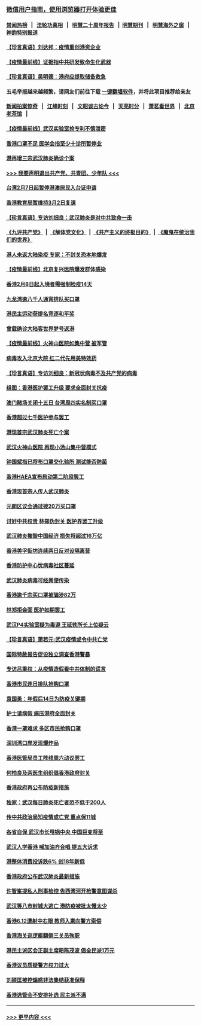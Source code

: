 ### [微信用户指南，使用浏览器打开体验更佳](https://github.com/gfw-breaker/banned-news1/blob/master/indexes/wechat-guide.md?t=0)
#### [禁闻热榜](热点新闻.md?t=0)  &nbsp;&nbsp;|&nbsp;&nbsp; [法轮功真相](https://github.com/gfw-breaker/truth/blob/master/README.md?t=0) &nbsp;&nbsp;|&nbsp;&nbsp; [明慧二十周年报告](https://github.com/gfw-breaker/mh-reports/blob/master/README.md?t=0) &nbsp;&nbsp;|&nbsp;&nbsp;[明慧期刊](https://github.com/gfw-breaker/mh-qikan) &nbsp;&nbsp;|&nbsp;&nbsp; [明慧海外之窗](https://github.com/gfw-breaker/mh-news/blob/master/README.md?t=0) &nbsp;&nbsp;|&nbsp;&nbsp; [神韵特别报道](https://github.com/gfw-breaker/mh-news/blob/master/shenyun.md?t=0)
#### [【珍言真语】刘达邦：疫情重创港资企业](../pages/nsc415/n11854274.md?t=02100555) 
#### [【疫情最前线】证据指中共研发致命生化武器](../pages/nsc415/n11853087.md?t=02100555) 
#### [【珍言真语】吴明德：港府应提取储备救急](../pages/nsc415/n11852734.md?t=02100555) 
#### 五毛举报越来越频繁，请网友们前往下载 [一键翻墙软件](https://github.com/gfw-breaker/ssr-accounts)，并将此项目推荐给亲友
#### [新闻拍案惊奇](https://github.com/gfw-breaker/banned-news1/blob/master/pages/link4.md) &nbsp;&nbsp;|&nbsp;&nbsp; [江峰时刻](https://github.com/gfw-breaker/banned-news1/blob/master/pages/link4.md) &nbsp;&nbsp;|&nbsp;&nbsp; [文昭谈古论今](https://github.com/gfw-breaker/banned-news1/blob/master/pages/link4.md) &nbsp;&nbsp;|&nbsp;&nbsp; [天亮时分](https://github.com/gfw-breaker/banned-news1/blob/master/pages/link4.md) &nbsp;&nbsp;|&nbsp;&nbsp; [萧茗看世界](https://github.com/gfw-breaker/banned-news1/blob/master/pages/link4.md) &nbsp;&nbsp;|&nbsp;&nbsp; [北京老茶馆](https://github.com/gfw-breaker/banned-news1/blob/master/pages/link4.md) &nbsp;&nbsp;|&nbsp;&nbsp; 
#### [【疫情最前线】武汉实验室抢专利不慎泄密](../pages/nsc415/n11850310.md?t=02100555) 
#### [香港口罩不足 医学会指至少十诊所暂停业](../pages/nsc415/n11850301.md?t=02100555) 
#### [港再增三宗武汉肺炎确诊个案](../pages/nsc415/n11850328.md?t=02100555) 
#### [>>> 我要声明退出共产党、共青团、少年队 <<<](https://github.com/begood0513/goodnews/blob/master/quit/letter.md) 
#### [台湾2月7日起暂停港澳居民入台证申请](../pages/nsc415/n11850304.md?t=02100555) 
#### [香港教育局暂维持3月2日复课](../pages/nsc415/n11850260.md?t=02100555) 
#### [【珍言真语】专访刘细良：武汉肺炎是对中共致命一击](../pages/nsc415/n11849934.md?t=02100555) 
#### [《九评共产党》](https://github.com/begood0513/9ping.md/blob/master/README.md) &nbsp;|&nbsp; [《解体党文化》](../../../../jtdwh.md/blob/master/README.md)  &nbsp;|&nbsp; [《共产主义的终极目的》](../../../../gczydzjmd.md/blob/master/README.md) &nbsp;|&nbsp; [《魔鬼在统治我们的世界》](../../../../mgztzwmdsj.md/blob/master/README.md) 
#### [港人未返大陆染疫 专家：不封关恐本地爆发](../pages/nsc415/n11848021.md?t=02100555) 
#### [【疫情最前线】北京复兴医院爆发群体感染](../pages/nsc415/n11847626.md?t=02100555) 
#### [香港2月8日起入境者需强制检疫14天](../pages/nsc415/n11847658.md?t=02100555) 
#### [九龙湾逾八千人通宵排队买口罩](../pages/nsc415/n11847647.md?t=02100555) 
#### [港民主运动获提名竞逐和平奖](../pages/nsc415/n11847633.md?t=02100555) 
#### [曾载确诊大陆客世界梦号返港](../pages/nsc415/n11847608.md?t=02100555) 
#### [【疫情最前线】火神山医院如集中营 被军管](../pages/nsc415/n11847524.md?t=02100555) 
#### [病毒攻入北京大院 红二代先用美特效药](../pages/nsc415/n11847427.md?t=02100555) 
#### [【珍言真语】专访刘细良：新冠状病毒不及共产党的病毒](../pages/nsc415/n11847164.md?t=02100555) 
#### [组图：香港医护罢工升级 要求全面封关抗疫](../pages/nsc415/n11844107.md?t=02100555) 
#### [澳门赌场关闭十五日 台湾周四实名制买口罩](../pages/nsc415/n11845083.md?t=02100555) 
#### [香港超过七千医护参与罢工](../pages/nsc415/n11845051.md?t=02100555) 
#### [港现首宗武汉肺炎死亡个案](../pages/nsc415/n11844998.md?t=02100555) 
#### [武汉火神山医院 再现小汤山集中营模式](../pages/nsc415/n11844763.md?t=02100555) 
#### [钟国斌指已将布口罩交化验所 测试能否防菌](../pages/nsc415/n11842783.md?t=02100555) 
#### [香港HAEA宣布启动第二阶段罢工](../pages/nsc415/n11842723.md?t=02100555) 
#### [香港现首宗人传人武汉肺炎](../pages/nsc415/n11842766.md?t=02100555) 
#### [元朗区议会通过拨20万买口罩](../pages/nsc415/n11842754.md?t=02100555) 
#### [讨好中共权贵 林郑伪封关 医护界罢工升级](../pages/nsc415/n11842359.md?t=02100555) 
#### [武汉肺炎摧毁中国经济 损失将超过16万亿](../pages/nsc415/n11839723.md?t=02100555) 
#### [香港美孚街坊连续两日反对设隔离营](../pages/nsc415/n11839962.md?t=02100555) 
#### [香港防护中心忧病毒社区蔓延](../pages/nsc415/n11839933.md?t=02100555) 
#### [武汉肺炎病毒可经粪便传染](../pages/nsc415/n11839939.md?t=02100555) 
#### [香港逾千宗买口罩被骗涉82万](../pages/nsc415/n11839914.md?t=02100555) 
#### [林郑拒会面 医护如期罢工](../pages/nsc415/n11839892.md?t=02100555) 
#### [武汉P4实验室疑为毒源 王延轶所长上位疑云](../pages/nsc415/n11835543.md?t=02100555) 
#### [【珍言真语】萧若元:武汉疫情或令中共亡党](../pages/nsc415/n11829394.md?t=02100555) 
#### [国际特赦报告促设独立调查香港警暴](../pages/nsc415/n11833845.md?t=02100555) 
#### [专访吕秉权：从疫情造假看中共体制的谎言](../pages/nsc415/n11833813.md?t=02100555) 
#### [香港市民连日排队抢购口罩](../pages/nsc415/n11833794.md?t=02100555) 
#### [袁国勇：年假后14日为防疫关键期](../pages/nsc415/n11831088.md?t=02100555) 
#### [护士请病假 施压港府全面封关](../pages/nsc415/n11831030.md?t=02100555) 
#### [香港一罩难求 多区市民抢购口罩](../pages/nsc415/n11831002.md?t=02100555) 
#### [深圳湾口岸发现爆炸品](../pages/nsc415/n11828802.md?t=02100555) 
#### [香港医管局员工阵线周六动议罢工](../pages/nsc415/n11828762.md?t=02100555) 
#### [何柏良及两医生组织倡香港政府封关](../pages/nsc415/n11828749.md?t=02100555) 
#### [香港政府再公布防疫新措施](../pages/nsc415/n11828716.md?t=02100555) 
#### [独家：武汉每日肺炎死亡者恐不低于200人](../pages/nsc415/n11828240.md?t=02100555) 
#### [传中共政治局知疫情或亡党 重点保11城](../pages/nsc415/n11828145.md?t=02100555) 
#### [各省自保 武汉市长甩锅中央 中国巨变将至](../pages/nsc415/n11828021.md?t=02100555) 
#### [武汉人学香港 喊加油齐合唱 提五大诉求](../pages/nsc415/n11827046.md?t=02100555) 
#### [港整体消费投诉跌6% 创18年新低](../pages/nsc415/n11817280.md?t=02100555) 
#### [香港政府公布武汉肺炎最新措施](../pages/nsc415/n11817152.md?t=02100555) 
#### [许智峯提私人刑事检控 告西湾河开枪警意图谋杀](../pages/nsc415/n11817132.md?t=02100555) 
#### [武汉等八市封城大逃亡 港防疫被批太慢太少](../pages/nsc415/n11817058.md?t=02100555) 
#### [香港6.12遭射中右眼 教师入禀向警方索偿](../pages/nsc415/n11814678.md?t=02100555) 
#### [香港海关巡逻艇翻侧三关员殉职](../pages/nsc415/n11814604.md?t=02100555) 
#### [港民主派区会正副主席晤陈茂波 倡全民派1万元](../pages/nsc415/n11814582.md?t=02100555) 
#### [香港议员质疑警方权力过大](../pages/nsc415/n11814560.md?t=02100555) 
#### [刘颕匡被控煽惑非法集结获准保释](../pages/nsc415/n11811727.md?t=02100555) 
#### [香港选管会不安排补选 民主派不满](../pages/nsc415/n11811691.md?t=02100555) 

----
#### [ >>> 更早内容 <<< ](../indexes/nsc415-earlier.md)

